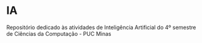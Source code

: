 # IA
Repositório dedicado às atividades de Inteligência Artificial do 4º semestre de Ciências da Computação - PUC Minas
